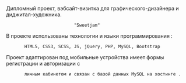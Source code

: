 Дипломный проект, вэбсайт-визитка для графического-дизайнера и диджитал-художника.

                              "Sweetjam"

В проекте использованы технологии и языки программирования :

           HTML5, CSS3, SCSS, JS, jQuery, PHP, MySQL, Bootstrap

Проект адаптирован под мобильные устройства имеет формы регистрации и авторизации с

           личным кабинетом и связан с базой данных MySQL на хостинге .
